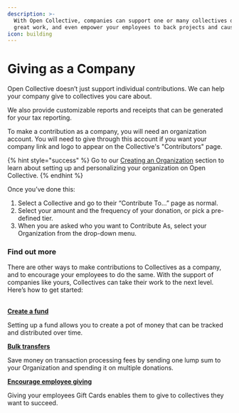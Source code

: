```yaml
---
description: >-
  With Open Collective, companies can support one or many collectives doing
  great work, and even empower your employees to back projects and causes.
icon: building
---
```


# Giving as a Company

Open Collective doesn’t just support individual contributions. We can help your company give to collectives you care about.

We also provide customizable reports and receipts that can be generated for your tax reporting.

To make a contribution as a company, you will need an organization account. You will need to give through this account if you want your company link and logo to appear on the Collective's "Contributors" page.

{% hint style="success" %}
Go to our [Creating an Organization](../../getting-started/creating-an-organization.md) section to learn about setting up and personalizing your organization on Open Collective.
{% endhint %}

Once you’ve done this:

1. Select a Collective and go to their “Contribute To…” page as normal.
2. Select your amount and the frequency of your donation, or pick a pre-defined tier.
3. When you are asked who you want to Contribute As, select your Organization from the drop-down menu.



### Find out more

There are other ways to make contributions to Collectives as a company, and to encourage your employees to do the same. With the support of companies like yours, Collectives can take their work to the next level. Here’s how to get started:

\
[**Create a fund**](creating-a-fund.md)

Setting up a fund allows you to create a pot of money that can be tracked and distributed over time.

[**Bulk transfers**](bulk-transfers.md)

Save money on transaction processing fees by sending one lump sum to your Organization and spending it on multiple donations.

[**Encourage employee giving**](gift-cards.md)

Giving your employees Gift Cards enables them to give to collectives they want to succeed.
